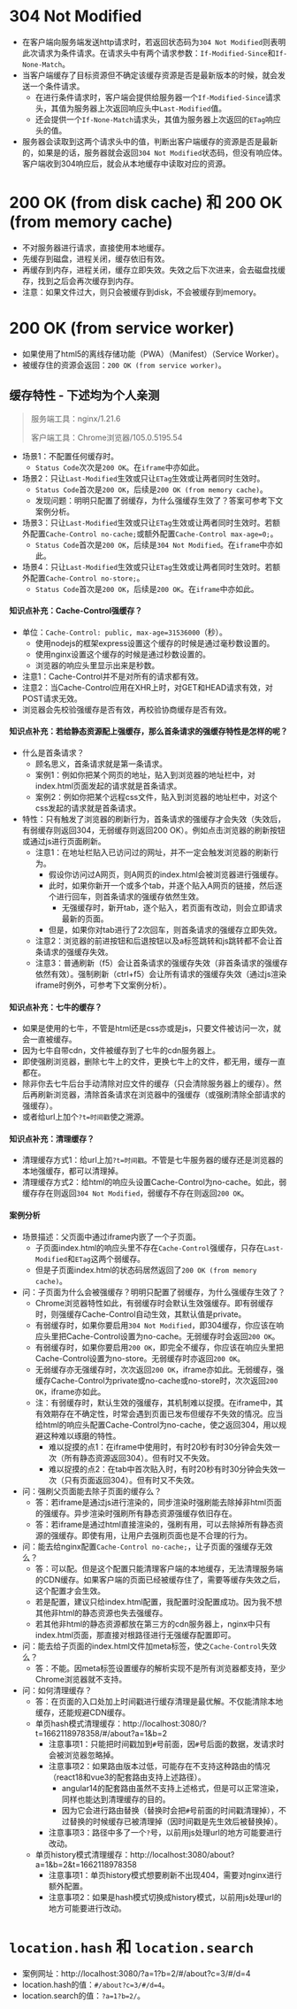 # 304 Not Modified
* 在客户端向服务端发送http请求时，若返回状态码为`304 Not Modified`则表明此次请求为条件请求。在请求头中有两个请求参数：`If-Modified-Since`和`If-None-Match`。
* 当客户端缓存了目标资源但不确定该缓存资源是否是最新版本的时候，就会发送一个条件请求。
  - 在进行条件请求时，客户端会提供给服务器一个`If-Modified-Since`请求头，其值为服务器上次返回响应头中`Last-Modified`值。
  - 还会提供一个`If-None-Match`请求头，其值为服务器上次返回的`ETag`响应头的值。
* 服务器会读取到这两个请求头中的值，判断出客户端缓存的资源是否是最新的，如果是的话，服务器就会返回`304 Not Modified`状态码，但没有响应体。客户端收到304响应后，就会从本地缓存中读取对应的资源。
# 200 OK (from disk cache) 和 200 OK (from memory cache)
* 不对服务器进行请求，直接使用本地缓存。
* 先缓存到磁盘，进程关闭，缓存依旧有效。
* 再缓存到内存，进程关闭，缓存立即失效。失效之后下次进来，会去磁盘找缓存，找到之后会再次缓存到内存。
* 注意：如果文件过大，则只会被缓存到disk，不会被缓存到memory。
# 200 OK (from service worker)
* 如果使用了html5的离线存储功能（PWA）（Manifest）（Service Worker）。
* 被缓存住的资源会返回：`200 OK (from service worker)`。

## 缓存特性 - 下述均为个人亲测
> 服务端工具：nginx/1.21.6
>
> 客户端工具：Chrome浏览器/105.0.5195.54
* 场景1：不配置任何缓存时。
  - `Status Code`次次是`200 OK`。在`iframe`中亦如此。
* 场景2：只让`Last-Modified`生效或只让`ETag`生效或让两者同时生效时。
  - `Status Code`首次是`200 OK`，后续是`200 OK (from memory cache)`。
  - 发现问题：明明只配置了弱缓存，为什么强缓存生效了？答案可参考下文案例分析。
* 场景3：只让`Last-Modified`生效或只让`ETag`生效或让两者同时生效时。若额外配置`Cache-Control no-cache;`或额外配置`Cache-Control max-age=0;`。
  - `Status Code`首次是`200 OK`，后续是`304 Not Modified`。在`iframe`中亦如此。
* 场景4：只让`Last-Modified`生效或只让`ETag`生效或让两者同时生效时。若额外配置`Cache-Control no-store;`。
  - `Status Code`首次是`200 OK`，后续是`200 OK`。在`iframe`中亦如此。
#### 知识点补充：Cache-Control强缓存？
* 单位：`Cache-Control: public, max-age=31536000`（秒）。
  - 使用nodejs的框架express设置这个缓存的时候是通过毫秒数设置的。
  - 使用nginx设置这个缓存的时候是通过秒数设置的。
  - 浏览器的响应头里显示出来是秒数。
* 注意1：Cache-Control并不是对所有的请求都有效。
* 注意2：当Cache-Control应用在XHR上时，对GET和HEAD请求有效，对POST请求无效。
* 浏览器会先校验强缓存是否有效，再校验协商缓存是否有效。
#### 知识点补充：若给静态资源配上强缓存，那么首条请求的强缓存特性是怎样的呢？
* 什么是首条请求？
  - 顾名思义，首条请求就是第一条请求。
  - 案例1：例如你把某个网页的地址，贴入到浏览器的地址栏中，对index.html页面发起的请求就是首条请求。
  - 案例2：例如你把某个远程css文件，贴入到浏览器的地址栏中，对这个css发起的请求就是首条请求。
* 特性：只有触发了浏览器的刷新行为，首条请求的强缓存才会失效（失效后，有弱缓存则返回304，无弱缓存则返回200 OK）。例如点击浏览器的刷新按钮或通过js进行页面刷新。
  - 注意1：在地址栏贴入已访问过的网址，并不一定会触发浏览器的刷新行为。
    - 假设你访问过A网页，则A网页的index.html会被浏览器进行强缓存。
    - 此时，如果你新开一个或多个tab，并逐个贴入A网页的链接，然后逐个进行回车，则首条请求的强缓存依然生效。
      - 无强缓存时，新开tab，逐个贴入，若页面有改动，则会立即请求最新的页面。
    - 但是，如果你对tab进行了2次回车，则首条请求的强缓存立即失效。
  - 注意2：浏览器的前进按钮和后退按钮以及a标签跳转和js跳转都不会让首条请求的强缓存失效。
  - 注意3：普通刷新（f5）会让首条请求的强缓存失效（非首条请求的强缓存依然有效）。强制刷新（ctrl+f5）会让所有请求的强缓存失效（通过js渲染iframe时例外，可参考下文案例分析）。
#### 知识点补充：七牛的缓存？
* 如果是使用的七牛，不管是html还是css亦或是js，只要文件被访问一次，就会一直被缓存。
* 因为七牛自带cdn，文件被缓存到了七牛的cdn服务器上。
* 即使强刷浏览器，删除七牛上的文件，更换七牛上的文件，都无用，缓存一直都在。
* 除非你去七牛后台手动清除对应文件的缓存（只会清除服务器上的缓存）。然后再刷新浏览器，清除首条请求在浏览器中的强缓存（或强刷清除全部请求的强缓存）。
* 或者给url上加个`?t=时间戳`使之溯源。
#### 知识点补充：清理缓存？
* 清理缓存方式1：给url上加`?t=时间戳`。不管是七牛服务器的缓存还是浏览器的本地强缓存，都可以清理掉。
* 清理缓存方式2：给html的响应头设置Cache-Control为no-cache。如此，弱缓存存在则返回`304 Not Modified`，弱缓存不存在则返回`200 OK`。
#### 案例分析
* 场景描述：父页面中通过iframe内嵌了一个子页面。
  - 子页面index.html的响应头里不存在`Cache-Control`强缓存，只存在`Last-Modified`和`ETag`这两个弱缓存。
  - 但是子页面index.html的状态码居然返回了`200 OK (from memory cache)`。
* 问：子页面为什么会被强缓存？明明只配置了弱缓存，为什么强缓存生效了？
  - Chrome浏览器特性如此，有弱缓存时会默认生效强缓存。即有弱缓存时，则强缓存Cache-Control自动生效，其默认值是private。
  - 有弱缓存时，如果你要启用`304 Not Modified`，即304缓存，你应该在响应头里把Cache-Control设置为no-cache。无弱缓存时会返回`200 OK`。
  - 有弱缓存时，如果你要启用`200 OK`，即完全不缓存，你应该在响应头里把Cache-Control设置为no-store。无弱缓存时亦返回`200 OK`。
  - 无弱缓存亦无强缓存时，次次返回`200 OK`，iframe亦如此。无弱缓存，强缓存Cache-Control为private或no-cache或no-store时，次次返回`200 OK`，iframe亦如此。
  - 注：有弱缓存时，默认生效的强缓存，其机制难以捉摸。在iframe中，其有效期存在不确定性，时常会遇到页面已发布但缓存不失效的情况。应当给html的响应头配置Cache-Control为no-cache，使之返回304，用以规避这种难以琢磨的特性。
    - 难以捉摸的点1：在iframe中使用时，有时20秒有时30分钟会失效一次（所有静态资源返回304）。但有时又不失效。
    - 难以捉摸的点2：在tab中首次贴入时，有时20秒有时30分钟会失效一次（只有页面返回304）。但有时又不失效。
* 问：强刷父页面能去除子页面的缓存么？
  - 答：若iframe是通过js进行渲染的，同步渲染时强刷能去除掉非html页面的强缓存。异步渲染时强刷所有静态资源强缓存依旧存在。
  - 答：若iframe是通过html直接渲染的，强刷有用，可以去除掉所有静态资源的强缓存。即使有用，让用户去强刷页面也是不合理的行为。
* 问：能去给nginx配置`Cache-Control no-cache;`，让子页面的强缓存无效么？
  - 答：可以配。但是这个配置只能清理客户端的本地缓存，无法清理服务端的CDN缓存。如果客户端的页面已经被缓存住了，需要等缓存失效之后，这个配置才会生效。
  - 若是配置，建议只给index.html配置，我配置时没配置成功。因为我不想其他非html的静态资源也失去强缓存。
  - 若其他非html的静态资源都放在第三方的cdn服务器上，nginx中只有index.html页面，那直接对根路径进行无强缓存配置即可。
* 问：能去给子页面的index.html文件加meta标签，使之`Cache-Control`失效么？
  - 答：不能。因meta标签设置缓存的解析实现不是所有浏览器都支持，至少Chrome浏览器就不支持。
* 问：如何清理缓存？
  - 答：在页面的入口处加上时间戳进行缓存清理是最优解。不仅能清除本地缓存，还能规避CDN缓存。
  - 单页hash模式清理缓存：http://localhost:3080/?t=1662118978358/#/about?a=1&b=2
    - 注意事项1：只能把时间戳加到`#`号前面，因`#`号后面的数据，发请求时会被浏览器忽略掉。
    - 注意事项2：如果路由版本过低，可能存在不支持这种路由的情况（react18和vue3的配套路由支持上述路径）。
      - angular14的配套路由虽然不支持上述格式，但是可以正常渲染，同样也能达到清理缓存的目的。
      - 因为它会进行路由替换（替换时会把`#`号前面的时间戳清理掉），不过替换的时候缓存已被清理掉（因时间戳是先生效后被替换掉）。
    - 注意事项3：路径中多了一个`?`号，以前用js处理url的地方可能要进行改动。
  - 单页history模式清理缓存：http://localhost:3080/about?a=1&b=2&t=1662118978358
    - 注意事项1：单页history模式想要刷新不出现404，需要对nginx进行额外配置。
    - 注意事项2：如果是hash模式切换成history模式，以前用js处理url的地方可能要进行改动。

# `location.hash` 和 `location.search`
* 案例网址：http://localhost:3080/?a=1?b=2/#/about?c=3/#/d=4
* location.hash的值：`#/about?c=3/#/d=4`。
* location.search的值：`?a=1?b=2/`。
